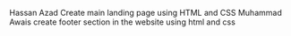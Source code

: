 Hassan Azad
Create main landing page using HTML and CSS
Muhammad Awais
create footer section in the website using html and css
